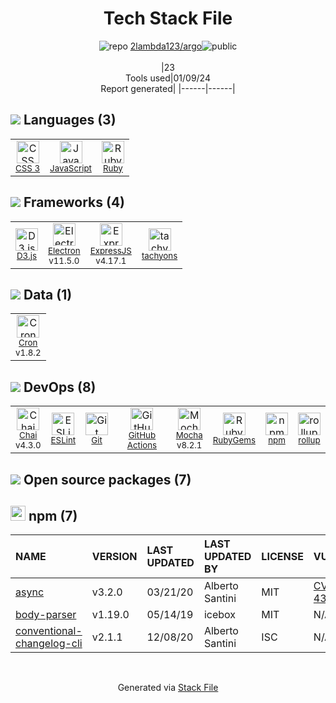 <!--
&lt;--- Readme.md Snippet without images Start ---&gt;
## Tech Stack
2lambda123/argo is built on the following main stack:

- [Mocha](http://mochajs.org/) – Javascript Testing Framework
- [Ruby](https://www.ruby-lang.org) – Languages
- [ExpressJS](http://expressjs.com/) – Microframeworks (Backend)
- [JavaScript](https://developer.mozilla.org/en-US/docs/Web/JavaScript) – Languages
- [D3.js](http://d3js.org/) – Charting Libraries
- [Chai](http://chaijs.com/) – Javascript Testing Framework
- [Cron](https://directory.fsf.org/wiki/Cron) – Background Processing
- [Electron](http://electron.atom.io/) – Cross-Platform Desktop Development
- [ESLint](http://eslint.org/) – Code Review
- [rollup](http://rollupjs.org/) – JS Build Tools / JS Task Runners
- [tachyons](http://tachyons.io/) – Front-End Frameworks


Full tech stack [here](/techstack.md)

&lt;--- Readme.md Snippet without images End ---&gt;
- [GitHub Actions](https://github.com/features/actions) - Continuous Integration

&lt;--- Readme.md Snippet with images Start ---&gt;
## Tech Stack
2lambda123/argo is built on the following main stack:

- <img width='25' height='25' src='https://img.stackshare.io/service/832/mocha.png' alt='Mocha'/> [Mocha](http://mochajs.org/) – Javascript Testing Framework
- <img width='25' height='25' src='https://img.stackshare.io/service/989/ruby.png' alt='Ruby'/> [Ruby](https://www.ruby-lang.org) – Languages
- <img width='25' height='25' src='https://img.stackshare.io/service/1163/hashtag.png' alt='ExpressJS'/> [ExpressJS](http://expressjs.com/) – Microframeworks (Backend)
- <img width='25' height='25' src='https://img.stackshare.io/service/1209/javascript.jpeg' alt='JavaScript'/> [JavaScript](https://developer.mozilla.org/en-US/docs/Web/JavaScript) – Languages
- <img width='25' height='25' src='https://img.stackshare.io/service/1491/HgKolWB5_400x400.jpg' alt='D3.js'/> [D3.js](http://d3js.org/) – Charting Libraries
- <img width='25' height='25' src='https://img.stackshare.io/service/1725/chai.png' alt='Chai'/> [Chai](http://chaijs.com/) – Javascript Testing Framework
- <img width='25' height='25' src='https://img.stackshare.io/service/2416/default_274ed9bcc98502018f007cfcd8c09f3514d3d319.png' alt='Cron'/> [Cron](https://directory.fsf.org/wiki/Cron) – Background Processing
- <img width='25' height='25' src='https://img.stackshare.io/service/2946/default_18a71b65e69d7aef5f218ae07f64eb6e1594c444.jpg' alt='Electron'/> [Electron](http://electron.atom.io/) – Cross-Platform Desktop Development
- <img width='25' height='25' src='https://img.stackshare.io/service/3337/Q4L7Jncy.jpg' alt='ESLint'/> [ESLint](http://eslint.org/) – Code Review
- <img width='25' height='25' src='https://img.stackshare.io/service/4423/zE8RTn9E_400x400.jpg' alt='rollup'/> [rollup](http://rollupjs.org/) – JS Build Tools / JS Task Runners
- <img width='25' height='25' src='https://img.stackshare.io/service/4927/GQu0BPhA_200x200.jpg' alt='tachyons'/> [tachyons](http://tachyons.io/) – Front-End Frameworks
- <img width='25' height='25' src='https://img.stackshare.io/service/11563/actions.png' alt='GitHub Actions'/> [GitHub Actions](https://github.com/features/actions) – Continuous Integration

Full tech stack [here](/techstack.md)

&lt;--- Readme.md Snippet with images End ---&gt;
-->
<div align="center">

# Tech Stack File
![](https://img.stackshare.io/repo.svg "repo") [2lambda123/argo](https://github.com/2lambda123/argo)![](https://img.stackshare.io/public_badge.svg "public")
<br/><br/>
|23<br/>Tools used|01/09/24 <br/>Report generated|
|------|------|
</div>

## <img src='https://img.stackshare.io/languages.svg'/> Languages (3)
<table><tr>
  <td align='center'>
  <img width='36' height='36' src='https://img.stackshare.io/service/6727/css.png' alt='CSS 3'>
  <br>
  <sub><a href="https://developer.mozilla.org/en-US/docs/Web/CSS/CSS3">CSS 3</a></sub>
  <br>
  <sub></sub>
</td>

<td align='center'>
  <img width='36' height='36' src='https://img.stackshare.io/service/1209/javascript.jpeg' alt='JavaScript'>
  <br>
  <sub><a href="https://developer.mozilla.org/en-US/docs/Web/JavaScript">JavaScript</a></sub>
  <br>
  <sub></sub>
</td>

<td align='center'>
  <img width='36' height='36' src='https://img.stackshare.io/service/989/ruby.png' alt='Ruby'>
  <br>
  <sub><a href="https://www.ruby-lang.org">Ruby</a></sub>
  <br>
  <sub></sub>
</td>

</tr>
</table>

## <img src='https://img.stackshare.io/frameworks.svg'/> Frameworks (4)
<table><tr>
  <td align='center'>
  <img width='36' height='36' src='https://img.stackshare.io/service/1491/HgKolWB5_400x400.jpg' alt='D3.js'>
  <br>
  <sub><a href="http://d3js.org/">D3.js</a></sub>
  <br>
  <sub></sub>
</td>

<td align='center'>
  <img width='36' height='36' src='https://img.stackshare.io/service/2946/default_18a71b65e69d7aef5f218ae07f64eb6e1594c444.jpg' alt='Electron'>
  <br>
  <sub><a href="http://electron.atom.io/">Electron</a></sub>
  <br>
  <sub>v11.5.0</sub>
</td>

<td align='center'>
  <img width='36' height='36' src='https://img.stackshare.io/service/1163/hashtag.png' alt='ExpressJS'>
  <br>
  <sub><a href="http://expressjs.com/">ExpressJS</a></sub>
  <br>
  <sub>v4.17.1</sub>
</td>

<td align='center'>
  <img width='36' height='36' src='https://img.stackshare.io/service/4927/GQu0BPhA_200x200.jpg' alt='tachyons'>
  <br>
  <sub><a href="http://tachyons.io/">tachyons</a></sub>
  <br>
  <sub></sub>
</td>

</tr>
</table>

## <img src='https://img.stackshare.io/databases.svg'/> Data (1)
<table><tr>
  <td align='center'>
  <img width='36' height='36' src='https://img.stackshare.io/service/2416/default_274ed9bcc98502018f007cfcd8c09f3514d3d319.png' alt='Cron'>
  <br>
  <sub><a href="https://directory.fsf.org/wiki/Cron">Cron</a></sub>
  <br>
  <sub>v1.8.2</sub>
</td>

</tr>
</table>

## <img src='https://img.stackshare.io/devops.svg'/> DevOps (8)
<table><tr>
  <td align='center'>
  <img width='36' height='36' src='https://img.stackshare.io/service/1725/chai.png' alt='Chai'>
  <br>
  <sub><a href="http://chaijs.com/">Chai</a></sub>
  <br>
  <sub>v4.3.0</sub>
</td>

<td align='center'>
  <img width='36' height='36' src='https://img.stackshare.io/service/3337/Q4L7Jncy.jpg' alt='ESLint'>
  <br>
  <sub><a href="http://eslint.org/">ESLint</a></sub>
  <br>
  <sub></sub>
</td>

<td align='center'>
  <img width='36' height='36' src='https://img.stackshare.io/service/1046/git.png' alt='Git'>
  <br>
  <sub><a href="http://git-scm.com/">Git</a></sub>
  <br>
  <sub></sub>
</td>

<td align='center'>
  <img width='36' height='36' src='https://img.stackshare.io/service/11563/actions.png' alt='GitHub Actions'>
  <br>
  <sub><a href="https://github.com/features/actions">GitHub Actions</a></sub>
  <br>
  <sub></sub>
</td>

<td align='center'>
  <img width='36' height='36' src='https://img.stackshare.io/service/832/mocha.png' alt='Mocha'>
  <br>
  <sub><a href="http://mochajs.org/">Mocha</a></sub>
  <br>
  <sub>v8.2.1</sub>
</td>

<td align='center'>
  <img width='36' height='36' src='https://img.stackshare.io/service/12795/5jL6-BA5_400x400.jpeg' alt='RubyGems'>
  <br>
  <sub><a href="https://rubygems.org/">RubyGems</a></sub>
  <br>
  <sub></sub>
</td>

<td align='center'>
  <img width='36' height='36' src='https://img.stackshare.io/service/1120/lejvzrnlpb308aftn31u.png' alt='npm'>
  <br>
  <sub><a href="https://www.npmjs.com/">npm</a></sub>
  <br>
  <sub></sub>
</td>

<td align='center'>
  <img width='36' height='36' src='https://img.stackshare.io/service/4423/zE8RTn9E_400x400.jpg' alt='rollup'>
  <br>
  <sub><a href="http://rollupjs.org/">rollup</a></sub>
  <br>
  <sub></sub>
</td>

</tr>
</table>


## <img src='https://img.stackshare.io/group.svg' /> Open source packages (7)</h2>

## <img width='24' height='24' src='https://img.stackshare.io/service/1120/lejvzrnlpb308aftn31u.png'/> npm (7)

|NAME|VERSION|LAST UPDATED|LAST UPDATED BY|LICENSE|VULNERABILITIES|
|:------|:------|:------|:------|:------|:------|
|[async](https://www.npmjs.com/async)|v3.2.0|03/21/20|Alberto Santini |MIT|[CVE-2021-43138](https://github.com/advisories/GHSA-fwr7-v2mv-hh25) (High)|
|[body-parser](https://www.npmjs.com/body-parser)|v1.19.0|05/14/19|icebox |MIT|N/A|
|[conventional-changelog-cli](https://www.npmjs.com/conventional-changelog-cli)|v2.1.1|12/08/20|Alberto Santini |ISC|N/A|





<br/>
<div align='center'>

Generated via [Stack File](https://github.com/marketplace/stack-file)
